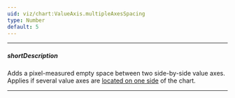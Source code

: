 ```yaml
---
uid: viz/chart:ValueAxis.multipleAxesSpacing
type: Number
default: 5
---
```

---
##### shortDescription
Adds a pixel-measured empty space between two side-by-side value axes. Applies if several value axes are [located on one side](/api-reference/10%20UI%20Components/dxChart/1%20Configuration/valueAxis/position.md '/Documentation/ApiReference/UI_Components/dxChart/Configuration/valueAxis/#position') of the chart.

---
<!--
The order of axes in the **valueAxis** array plays a significant role when you specify this property. When you need to add an empty space between two side-by-side axes, set the **multipleAxesSpacing** property for the axis declared last in the **valueAxis** array. For example, to add space between the second and the third axes, set the **multipleAxesSpacing** property for the third axis.

[note]Obviously, setting this property for the first axis takes no effect, because this axis is never the last one in any pair of axes.
-->
